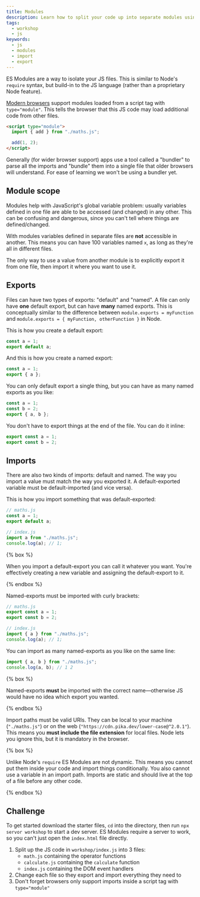 ```yaml
---
title: Modules
description: Learn how to split your code up into separate modules using built-in JS features.
tags:
  - workshop
  - js
keywords:
  - js
  - modules
  - import
  - export
---
```


ES Modules are a way to isolate your JS files. This is similar to Node's `require` syntax, but build-in to the JS language (rather than a proprietary Node feature).

[Modern browsers](https://caniuse.com/#search=modules) support modules loaded from a script tag with `type="module"`. This tells the browser that this JS code may load additional code from other files.

```html
<script type="module">
  import { add } from "./maths.js";

  add(1, 2);
</script>
```

Generally (for wider browser support) apps use a tool called a "bundler" to parse all the imports and "bundle" them into a single file that older browsers will understand. For ease of learning we won't be using a bundler yet.

## Module scope

Modules help with JavaScript's global variable problem: usually variables defined in one file are able to be accessed (and changed) in any other. This can be confusing and dangerous, since you can't tell where things are defined/changed.

With modules variables defined in separate files are **not** accessible in another. This means you can have 100 variables named `x`, as long as they're all in different files.

The only way to use a value from another module is to explicitly export it from one file, then import it where you want to use it.

## Exports

Files can have two types of exports: "default" and "named". A file can only have **one** default export, but can have **many** named exports. This is conceptually similar to the difference between `module.exports = myFunction` and `module.exports = { myFunction, otherFunction }` in Node.

This is how you create a default export:

```js
const a = 1;
export default a;
```

And this is how you create a named export:

```js
const a = 1;
export { a };
```

You can only default export a single thing, but you can have as many named exports as you like:

```js
const a = 1;
const b = 2;
export { a, b };
```

You don't have to export things at the end of the file. You can do it inline:

```js
export const a = 1;
export const b = 2;
```

## Imports

There are also two kinds of imports: default and named. The way you import a value must match the way you exported it. A default-exported variable must be default-imported (and vice versa).

This is how you import something that was default-exported:

```js
// maths.js
const a = 1;
export default a;
```

```js
// index.js
import a from "./maths.js";
console.log(a); // 1;
```

{% box %}

When you import a default-export you can call it whatever you want. You're effectively creating a new variable and assigning the default-export to it.

{% endbox %}

Named-exports must be imported with curly brackets:

```js
// maths.js
export const a = 1;
export const b = 2;
```

```js
// index.js
import { a } from "./maths.js";
console.log(a); // 1;
```

You can import as many named-exports as you like on the same line:

```js
import { a, b } from "./maths.js";
console.log(a, b); // 1 2
```

{% box %}

Named-exports **must** be imported with the correct name—otherwise JS would have no idea which export you wanted.

{% endbox %}

Import paths must be valid URIs. They can be local to your machine (`"./maths.js"`) or on the web (`"https://cdn.pika.dev/lower-case@^2.0.1"`). This means you **must include the file extension** for local files. Node lets you ignore this, but it is mandatory in the browser.

{% box %}

Unlike Node's `require` ES Modules are not dynamic. This means you cannot put them inside your code and import things conditionally. You also cannot use a variable in an import path. Imports are static and should live at the top of a file before any other code.

{% endbox %}

## Challenge

To get started download the starter files, `cd` into the directory, then run `npx servor workshop` to start a dev server. ES Modules require a server to work, so you can't just open the `index.html` file directly.

1. Split up the JS code in `workshop/index.js` into 3 files:
   - `math.js` containing the operator functions
   - `calculate.js` containing the `calculate` function
   - `index.js` containing the DOM event handlers
1. Change each file so they export and import everything they need to
1. Don't forget browsers only support imports inside a script tag with `type="module"`
